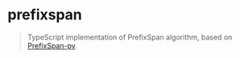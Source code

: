 # prefixspan

> TypeScript implementation of PrefixSpan algorithm, based on [PrefixSpan-py](https://github.com/chuanconggao/PrefixSpan-py).
